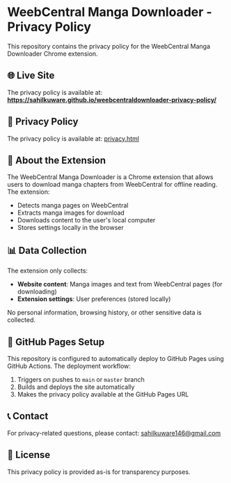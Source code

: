 # WeebCentral Manga Downloader - Privacy Policy

This repository contains the privacy policy for the WeebCentral Manga Downloader Chrome extension.

## 🌐 Live Site

The privacy policy is available at: **https://sahilkuware.github.io/weebcentraldownloader-privacy-policy/**

## 📄 Privacy Policy

The privacy policy is available at: [privacy.html](privacy.html)

## 🚀 About the Extension

The WeebCentral Manga Downloader is a Chrome extension that allows users to download manga chapters from WeebCentral for offline reading. The extension:

- Detects manga pages on WeebCentral
- Extracts manga images for download
- Downloads content to the user's local computer
- Stores settings locally in the browser

## 📊 Data Collection

The extension only collects:

- **Website content**: Manga images and text from WeebCentral pages (for downloading)
- **Extension settings**: User preferences (stored locally)

No personal information, browsing history, or other sensitive data is collected.

## 🔧 GitHub Pages Setup

This repository is configured to automatically deploy to GitHub Pages using GitHub Actions. The deployment workflow:

1. Triggers on pushes to `main` or `master` branch
2. Builds and deploys the site automatically
3. Makes the privacy policy available at the GitHub Pages URL

## 📞 Contact

For privacy-related questions, please contact: sahilkuware146@gmail.com

## 📜 License

This privacy policy is provided as-is for transparency purposes.
